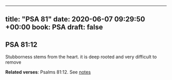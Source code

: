 
---
title: "PSA 81"
date: 2020-06-07 09:29:50 +00:00
book: PSA
draft: false
---

## PSA 81:12

Stubborness stems from the heart. it is deep rooted and very difficult to remove

**Related verses**: Psalms 81:12. See [notes](https://my.bible.com/notes/3446595416509637429)

